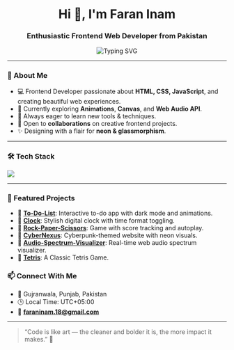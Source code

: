 <h1 align="center">Hi 👋, I'm Faran Inam</h1>
<h3 align="center">Enthusiastic Frontend Web Developer from Pakistan </h3>

<p align="center">
<img src="https://readme-typing-svg.demolab.com?font=Fira+Code&weight=500&pause=1000&color=00F7FF&center=true&vCenter=true&width=480&lines=Crafting+Beautiful+and+Interactive+UIs;Exploring+CSS+Magic+%26+JS+Wizards;Building+Fun+Web+Experiences!" alt="Typing SVG" />
</p>

---

### 🚀 About Me
- 💻 Frontend Developer passionate about **HTML, CSS, JavaScript**, and creating beautiful web experiences.
- 🧪 Currently exploring **Animations**, **Canvas**, and **Web Audio API**.
- 🌱 Always eager to learn new tools & techniques.
- 🤝 Open to **collaborations** on creative frontend projects.
- ✨ Designing with a flair for **neon & glassmorphism**.

---

### 🛠️ Tech Stack

<p align="left">
  <img src="https://skillicons.dev/icons?i=html,css,js,tailwind,github,vscode" />
</p>

---

### 📌 Featured Projects

- 🔹 [**To-Do-List**](https://faran-inam.github.io/To-Do-List/): Interactive to-do app with dark mode and animations.
- 🔹 [**Clock**](https://faran-inam.github.io/Clock/): Stylish digital clock with time format toggling.
- 🔹 [**Rock-Paper-Scissors**](https://faran-inam.github.io/Rock-Paper-Scissors/): Game with score tracking and autoplay.
- 🔹 [**CyberNexus**](https://faran-inam.github.io/CyberNexus/): Cyberpunk-themed website with neon visuals.
- 🔹 [**Audio-Spectrum-Visualizer**](https://faran-inam.github.io/Audio-Spectrum-Visualizer/): Real-time web audio spectrum visualizer.
- 🔹 [**Tetris**](https://faran-inam.github.io/Tetris/): A Classic Tetris Game.


### 📫 Connect With Me

- 📍 Gujranwala, Punjab, Pakistan  
- 🕒 Local Time: UTC+05:00
- 📧 **faraninam.18@gmail.com**

---

> “Code is like art — the cleaner and bolder it is, the more impact it makes.” 🎨

